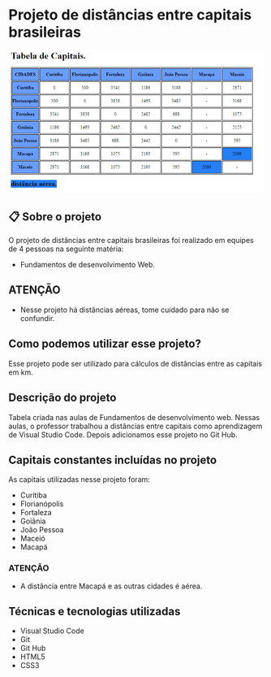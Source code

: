 # Projeto de distâncias entre capitais brasileiras
![](foto.png)
## 📋 Sobre o projeto

 O projeto de distâncias entre capitais brasileiras foi realizado em equipes de 4 pessoas na seguinte matéria:
 * Fundamentos de desenvolvimento Web.

 ## ATENÇÃO

 * Nesse projeto há distâncias aéreas, tome cuidado para não se confundir.

 ## Como podemos utilizar esse projeto?

 Esse projeto pode ser utilizado para cálculos de distâncias entre as capitais em km.

 ## Descrição do projeto

Tabela criada nas aulas de Fundamentos de desenvolvimento web.  Nessas aulas, o professor trabalhou a distâncias entre capitais como aprendizagem de Visual Studio Code. Depois adicionamos esse projeto no Git Hub.

## Capitais constantes incluídas no projeto

As capitais utilizadas nesse projeto foram:

* Curitiba
* Florianópolis
* Fortaleza 
* Goiânia
* João Pessoa
* Maceió
* Macapá 
### ATENÇÃO 

* A distância entre Macapá e as outras cidades é aérea.

## Técnicas e tecnologias utilizadas

* Visual Studio Code
* Git 
* Git Hub
* HTML5
* CSS3
